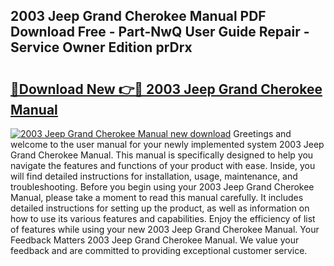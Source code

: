 ## 2003 Jeep Grand Cherokee Manual PDF Download Free - Part-NwQ User Guide Repair - Service Owner Edition prDrx

# <h2><a href="http://bc50742.oget.top/?id=2003+Jeep+Grand+Cherokee+Manual">🔗Download New 👉🔴 2003 Jeep Grand Cherokee Manual</a></h2>

[![2003 Jeep Grand Cherokee Manual new download](https://i.imgur.com/5g1atiW.png)](http://bc50742.oget.top/?id=2003+Jeep+Grand+Cherokee+Manual)
Greetings and welcome to the user manual for your newly implemented system 2003 Jeep Grand Cherokee Manual. This manual is specifically designed to help you navigate the features and functions of your product with ease. Inside, you will find detailed instructions for installation, usage, maintenance, and troubleshooting. Before you begin using your 2003 Jeep Grand Cherokee Manual, please take a moment to read this manual carefully. It includes detailed instructions for setting up the product, as well as information on how to use its various features and capabilities. Enjoy the efficiency of list of features while using your new 2003 Jeep Grand Cherokee Manual. Your Feedback Matters 2003 Jeep Grand Cherokee Manual. We value your feedback and are committed to providing exceptional customer service.
